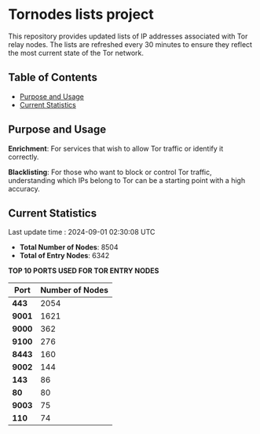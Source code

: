 # Tornodes lists project

This repository provides updated lists of IP addresses associated with Tor relay nodes. The lists are refreshed every 30 minutes to ensure they reflect the most current state of the Tor network.

## Table of Contents

- [Purpose and Usage](#purpose-and-usage)
- [Current Statistics](#current-statistics)


## Purpose and Usage

**Enrichment**: For services that wish to allow Tor traffic or identify it correctly.

**Blacklisting**: For those who want to block or control Tor traffic, understanding which IPs belong to Tor can be a starting point with a high accuracy.

## Current Statistics

Last update time : 2024-09-01 02:30:08 UTC

- **Total Number of Nodes**: 8504
- **Total of Entry Nodes**: 6342

**TOP 10 PORTS USED FOR TOR ENTRY NODES**

| **Port** | **Number of Nodes** |
|------|-----------------|
| **443**   | 2054  |
| **9001**   | 1621  |
| **9000**   | 362  |
| **9100**   | 276  |
| **8443**   | 160  |
| **9002**   | 144  |
| **143**   | 86  |
| **80**   | 80  |
| **9003**   | 75  |
| **110**   | 74  |

